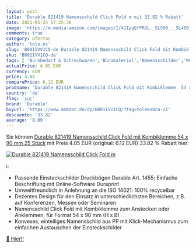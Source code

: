 ```yaml
---
layout: post
title: 'Durable 821419 Namensschild Click Fold m mit 33.82 % Rabatt'
date: 2021-05-24 17:25:30
image: 'https://m.media-amazon.com/images/I/41IpqQfPRGL._SL500_._SL400_.jpg'
comments: true
category: ofertas
author: 'tole.es'
slug: 'B001IVV1CQ-de Durable 821419 Namensschild Click Fold mit Kombiklemme 54...'
sku: 'B001IVV1CQ-de'
tags: [ 'Bürobedarf & Schreibwaren','Büromaterial','Namensschilder','Werksausweise','durable', ]
actualPrice: 4.05 EUR
currency: EUR
price: 4.05
comparePrice: 6.12 EUR
prodname: 'Durable 821419 Namensschild Click Fold mit Kombiklemme  54 x 90 mm  25 Stück'
country: 'de'
flag: '🇩🇪'
brand: 'Durable'
buyurl: 'https://www.amazon.de/dp/B001IVV1CQ/?tag=tolees0ca-21'
descuento: '33.82'
average: '8.09'
---
```


Sie können [Durable 821419 Namensschild Click Fold mit Kombiklemme  54 x 90 mm  25 Stück](https://www.amazon.de/dp/B001IVV1CQ/?tag=tolees0ca-21) mit Preis 4.05 EUR (original: 6.12 EUR) 33.82 % Rabatt hier:

[![Durable 821419 Namensschild Click Fold m](https://m.media-amazon.com/images/I/41IpqQfPRGL._SL500_._SL400_.jpg)](https://www.amazon.de/dp/B001IVV1CQ/?tag=tolees0ca-21)

ℹ️:

- Passende Einsteckschilder Druckbögen Durable Art. 1455; Einfache Beschriftung mit Online-Software Duraprint
- Umweltfreundlich in Anlehnung an die ISO 14021: 100% recycelbar
- Dezentes Design für den Einsatz in unterschiedlichsten Bereichen, z.B. auf Konferenzen, Messen oder Seminaren
- Namensschild Click Fold mit Kombiklemme zum Anstecken oder Anklemmen, für Format 54 x 90 mm (H x B)
- Konvexes, einteiliges Namensschild aus PP mit Klick-Mechanismus zum einfachen Austauschen der Einsteckschilder

[🛒 Hier!!](https://www.amazon.de/dp/B001IVV1CQ/?tag=tolees0ca-21)

